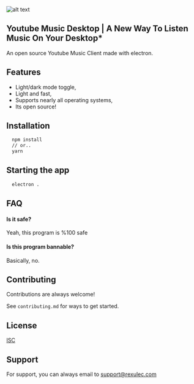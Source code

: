 ![alt text](https://kaxozae.xyz/images/banner.png)
## Youtube Music Desktop | A New Way To Listen Music On Your Desktop*
An open source Youtube Music Client made with electron.


## Features

- Light/dark mode toggle,
- Light and fast,
- Supports nearly all operating systems,
- Its open source!
## Installation
```bash
  npm install
  // or..
  yarn
```
## Starting the app

```bash
  electron .
```


## FAQ

#### Is it safe?
Yeah, this program is %100 safe

#### Is this program bannable?
Basically, no.


## Contributing

Contributions are always welcome!

See `contributing.md` for ways to get started.


## License

[ISC](https://choosealicense.com/licenses/isc/)


## Support

For support, you can always email to support@rexulec.com

